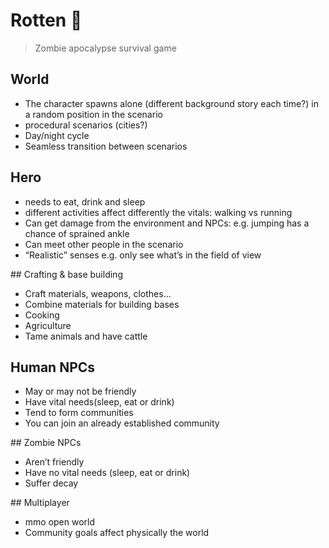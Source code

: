 # Rotten 🧟‍

> Zombie apocalypse survival game

## World
- The character spawns alone (different background story each time?) in a random position in the scenario
- procedural scenarios (cities?)
- Day/night cycle
- Seamless transition between scenarios

## Hero
- needs to eat, drink and sleep
- different activities affect differently the vitals: walking vs running
- Can get damage from the environment and NPCs: e.g. jumping has a chance of sprained ankle
- Can meet other people in the scenario
- “Realistic” senses e.g. only see what’s in the field of view

## Crafting & base building
- Craft materials, weapons, clothes…
- Combine materials for building bases
- Cooking
- Agriculture
- Tame animals and have cattle

## Human NPCs
- May or may not be friendly
- Have vital needs(sleep, eat or drink)
- Tend to form communities
- You can join an already established community

## Zombie NPCs
- Aren’t friendly
- Have no vital needs (sleep, eat or drink)
- Suffer decay

## Multiplayer
- mmo open world
- Community goals affect physically the world
